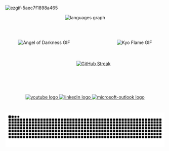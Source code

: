 ![ezgif-5aec7f1898a465](https://github.com/user-attachments/assets/43a9c9e4-be1b-4544-b041-68015060d64f)


<div align="center">

  <img src="https://github-readme-stats.vercel.app/api/top-langs?username=AzizMtg&locale=en&hide_title=false&layout=compact&card_width=320&langs_count=5&theme=dracula&hide_border=false" height="150" alt="languages graph" />

  <br><br>

  <div style="display: flex; align-items: center; justify-content: center; gap: 20px;">
    <img src="https://github.com/user-attachments/assets/373fe2a5-3a9e-44e9-906b-f9263bac3d42" height="150" alt="Angel of Darkness GIF" />
    
   <a href="https://git.io/streak-stats">
    <img src="https://streak-stats.demolab.com/?user=AzizMtg&theme=dracula&hide_border=false" height="150" alt="GitHub Streak" />
    </a>
    
   <img src="https://github.com/user-attachments/assets/c96b62a3-c956-4c23-9903-990c4559c3b5" height="150" alt="Kyo Flame GIF" />
  </div>

</div>



###

###


###

<div align="center">
  <a href="https://www.youtube.com/channel/UCsuQ14oVdSj2ZAsWrXlbTHw" target="_blank">
    <img src="https://img.shields.io/static/v1?message=Youtube&logo=youtube&label=&color=FF0000&logoColor=white&labelColor=&style=for-the-badge" height="35" alt="youtube logo"  />
  </a>
  <a href="https://www.linkedin.com/in/mohamedazizmaatoug/" target="_blank">
    <img src="https://img.shields.io/static/v1?message=LinkedIn&logo=linkedin&label=&color=0077B5&logoColor=white&labelColor=&style=for-the-badge" height="35" alt="linkedin logo"  />
  </a>
  <a href="mohamedaziz.maatoug@esprit.tn" target="_blank">
    <img src="https://img.shields.io/static/v1?message=Outlook&logo=microsoft-outlook&label=&color=0078D4&logoColor=white&labelColor=&style=for-the-badge" height="35" alt="microsoft-outlook logo"  />
  </a>
</div>

###

<br clear="both">

<img src="https://raw.githubusercontent.com/AzizMtg/AzizMtg/output/snake.svg" alt="Snake animation" />

###
